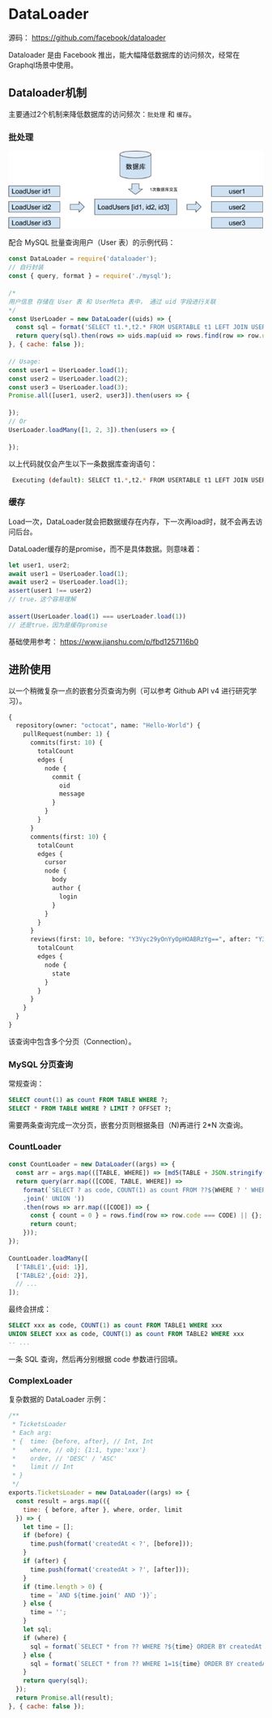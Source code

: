 # DataLoader

源码： <https://github.com/facebook/dataloader>

Dataloader 是由 Facebook 推出，能大幅降低数据库的访问频次，经常在Graphql场景中使用。

## Dataloader机制

主要通过2个机制来降低数据库的访问频次：`批处理` 和 `缓存`。

### 批处理

![dataloader](/_static/experience/graphql/dataloader.png)

配合 MySQL 批量查询用户（User 表）的示例代码：

```js
const DataLoader = require('dataloader');
// 自行封装
const { query, format } = require('./mysql');

/*
用户信息 存储在 User 表 和 UserMeta 表中， 通过 uid 字段进行关联
*/
const UserLoader = new DataLoader((uids) => {
  const sql = format('SELECT t1.*,t2.* FROM USERTABLE t1 LEFT JOIN USERMETATABLE t2 ON t1.uid = t2.uid WHERE t1.uid in (?)', [uids]);
  return query(sql).then(rows => uids.map(uid => rows.find(row => row.uid === uid) || new Error(`Row not found: ${uid}`)));
}, { cache: false });

// Usage:
const user1 = UserLoader.load(1);
const user2 = UserLoader.load(2);
const user3 = UserLoader.load(3);
Promise.all([user1, user2, user3]).then(users => { 

});
// Or
UserLoader.loadMany([1, 2, 3]).then(users => {  

});
```
以上代码就仅会产生以下一条数据库查询语句：

```bash
 Executing (default): SELECT t1.*,t2.* FROM USERTABLE t1 LEFT JOIN USERMETATABLE t2 ON t1.uid = t2.uid WHERE t1.uid in (1, 2, 3);
```

### 缓存

Load一次，DataLoader就会把数据缓存在内存，下一次再load时，就不会再去访问后台。

DataLoader缓存的是promise，而不是具体数据。则意味着：

```js
let user1, user2;
await user1 = UserLoader.load(1); 
await user2 = UserLoader.load(1);
assert(user1 !== user2)
// true，这个容易理解 

assert(UserLoader.load(1) === userLoader.load(1)) 
// 还是true，因为是缓存promise
```

基础使用参考： <https://www.jianshu.com/p/fbd1257116b0>

## 进阶使用

以一个稍微复杂一点的嵌套分页查询为例（可以参考 Github API v4 进行研究学习）。

```graphql
{
  repository(owner: "octocat", name: "Hello-World") {
    pullRequest(number: 1) {
      commits(first: 10) {
        totalCount
        edges {
          node {
            commit {
              oid
              message
            }
          }
        }
      }
      comments(first: 10) {
        totalCount
        edges {
          cursor
          node {
            body
            author {
              login
            }
          }
        }
      }
      reviews(first: 10, before: "Y3Vyc29yOnYyOpHOABRzYg==", after: "Y3Vyc29yOnYyOpHOANFzxQ==") {
        totalCount
        edges {
          node {
            state
          }
        }
      }
    }
  }
}
```

该查询中包含多个分页（Connection）。

### MySQL 分页查询

常规查询：

```sql
SELECT count(1) as count FROM TABLE WHERE ?;
SELECT * FROM TABLE WHERE ? LIMIT ? OFFSET ?;
```

需要两条查询完成一次分页，嵌套分页则根据条目（N)再进行 2*N 次查询。

### CountLoader

```js
const CountLoader = new DataLoader((args) => {
  const arr = args.map(([TABLE, WHERE]) => [md5(TABLE + JSON.stringify(WHERE)), TABLE, parseArgs(WHERE)]);
  return query(arr.map(([CODE, TABLE, WHERE]) =>
    format(`SELECT ? as code, COUNT(1) as count FROM ??${WHERE ? ' WHERE ? ' : ''}`, [CODE, TABLE, WHERE]))
    .join(' UNION '))
    .then(rows => arr.map(([CODE]) => {
      const { count = 0 } = rows.find(row => row.code === CODE) || {};
      return count;
    }));
});

CountLoader.loadMany([
  ['TABLE1',{uid: 1}],
  ['TABLE2',{oid: 2}],
  // ...
]);
```

最终会拼成：

```sql
SELECT xxx as code, COUNT(1) as count FROM TABLE1 WHERE xxx 
UNION SELECT xxx as code, COUNT(1) as count FROM TABLE2 WHERE xxx 
-- ...
```

一条 SQL 查询，然后再分别根据 code 参数进行回填。

### ComplexLoader

复杂数据的 DataLoader 示例：

```js
/**
 * TicketsLoader
 * Each arg:
 * {  time: {before, after}, // Int, Int
 *    where, // obj: {1:1, type:'xxx'}
 *    order, // 'DESC' / 'ASC'
 *    limit // Int
 * }
 */
exports.TicketsLoader = new DataLoader((args) => {
  const result = args.map(({
    time: { before, after }, where, order, limit
  }) => {
    let time = [];
    if (before) {
      time.push(format('createdAt < ?', [before]));
    }
    if (after) {
      time.push(format('createdAt > ?', [after]));
    }
    if (time.length > 0) {
      time = `AND ${time.join(' AND ')}`;
    } else {
      time = '';
    }
    let sql;
    if (where) {
      sql = format(`SELECT * from ?? WHERE ?${time} ORDER BY createdAt ${order} LIMIT ?`, [TICKETTABLE, where, limit]);
    } else {
      sql = format(`SELECT * from ?? WHERE 1=1${time} ORDER BY createdAt ${order} LIMIT ?`, [TICKETTABLE, limit]);
    }
    return query(sql);
  });
  return Promise.all(result);
}, { cache: false });
```

